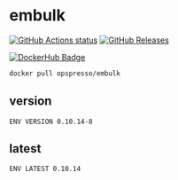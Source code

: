 # embulk

[![GitHub Actions status](https://github.com/opspresso/embulk/workflows/Build-Push/badge.svg)](https://github.com/opspresso/embulk/actions)
[![GitHub Releases](https://img.shields.io/github/release/opspresso/embulk.svg)](https://github.com/opspresso/embulk/releases)

[![DockerHub Badge](http://dockeri.co/image/opspresso/embulk)](https://hub.docker.com/r/opspresso/embulk/)

```bash
docker pull opspresso/embulk
```

## version

```
ENV VERSION 0.10.14-8
```

## latest

```
ENV LATEST 0.10.14
```
